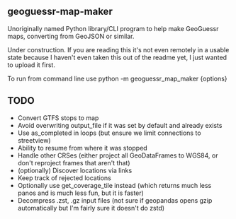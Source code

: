 ## geoguessr-map-maker
Unoriginally named Python library/CLI program to help make GeoGuessr maps, converting from GeoJSON or similar.

Under construction. If you are reading this it's not even remotely in a usable state because I haven't even taken this out of the readme yet, I just wanted to upload it first.

To run from command line use python -m geoguessr_map_maker {options}

## TODO
- Convert GTFS stops to map
- Avoid overwriting output_file if it was set by default and already exists
- Use as_completed in loops (but ensure we limit connections to streetview)
- Ability to resume from where it was stopped
- Handle other CRSes (either project all GeoDataFrames to WGS84, or don't reproject frames that aren't that)
- (optionally) Discover locations via links
- Keep track of rejected locations
- Optionally use get_coverage_tile instead (which returns much less panos and is much less fun, but it is faster)
- Decompress .zst, .gz input files (not sure if geopandas opens gzip automatically but I'm fairly sure it doesn't do zstd)